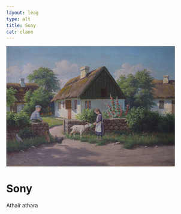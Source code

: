 ```yaml
---
layout: leag
type: alt
title: Sony
cat: clann
---
```

![pic](../img/gabhar-1.jpg)

<h1>Sony</h1>

<p>Athair athara</p>
